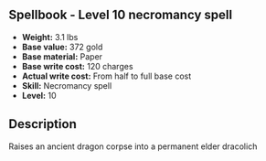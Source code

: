 ## Spellbook - Level 10 necromancy spell

- **Weight:** 3.1 lbs
- **Base value:** 372 gold
- **Base material:** Paper
- **Base write cost:** 120 charges
- **Actual write cost:** From half to full base cost
- **Skill:** Necromancy spell
- **Level:** 10

## Description

Raises an ancient dragon corpse into a permanent elder dracolich
